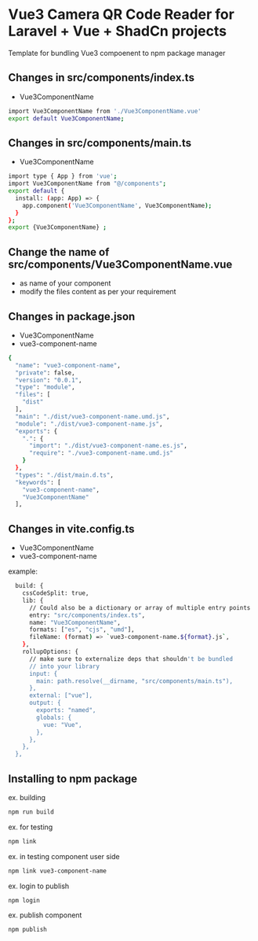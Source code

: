 # Vue3 Camera QR Code Reader for Laravel + Vue + ShadCn projects

Template for bundling Vue3 compoenent to npm package manager

## Changes in src/components/index.ts

* Vue3ComponentName

```sh
import Vue3ComponentName from './Vue3ComponentName.vue'
export default Vue3ComponentName;
```

## Changes in src/components/main.ts

* Vue3ComponentName

```sh
import type { App } from 'vue';
import Vue3ComponentName from "@/components";
export default {
  install: (app: App) => {
    app.component('Vue3ComponentName', Vue3ComponentName);
  }
};
export {Vue3ComponentName} ;
```

## Change the name of src/components/Vue3ComponentName.vue

* as name of your component
* modify the files content as per your requirement

## Changes in package.json

* Vue3ComponentName
* vue3-component-name

```sh
{
  "name": "vue3-component-name",
  "private": false,
  "version": "0.0.1",
  "type": "module",
  "files": [
    "dist"
  ],
  "main": "./dist/vue3-component-name.umd.js",
  "module": "./dist/vue3-component-name.js",
  "exports": {
    ".": {
      "import": "./dist/vue3-component-name.es.js",
      "require": "./vue3-component-name.umd.js"
    }
  },
  "types": "./dist/main.d.ts",
  "keywords": [
    "vue3-component-name",
    "Vue3ComponentName"
  ],

```

## Changes in vite.config.ts

* Vue3ComponentName
* vue3-component-name

example:
```sh
  build: {
    cssCodeSplit: true,
    lib: {
      // Could also be a dictionary or array of multiple entry points
      entry: "src/components/index.ts",
      name: "Vue3ComponentName",
      formats: ["es", "cjs", "umd"],
      fileName: (format) => `vue3-component-name.${format}.js`,
    },
    rollupOptions: {
      // make sure to externalize deps that shouldn't be bundled
      // into your library
      input: {
        main: path.resolve(__dirname, "src/components/main.ts"),
      },
      external: ["vue"],
      output: {
        exports: "named",
        globals: {
          vue: "Vue",
        },
      },
    },
  },
```

## Installing to npm package

ex. building
```sh
npm run build
```

ex. for testing
```sh
npm link
```

ex. in testing component user side
```sh
npm link vue3-component-name
```

ex. login to publish
```sh
npm login
```

ex. publish component
```sh
npm publish
```

